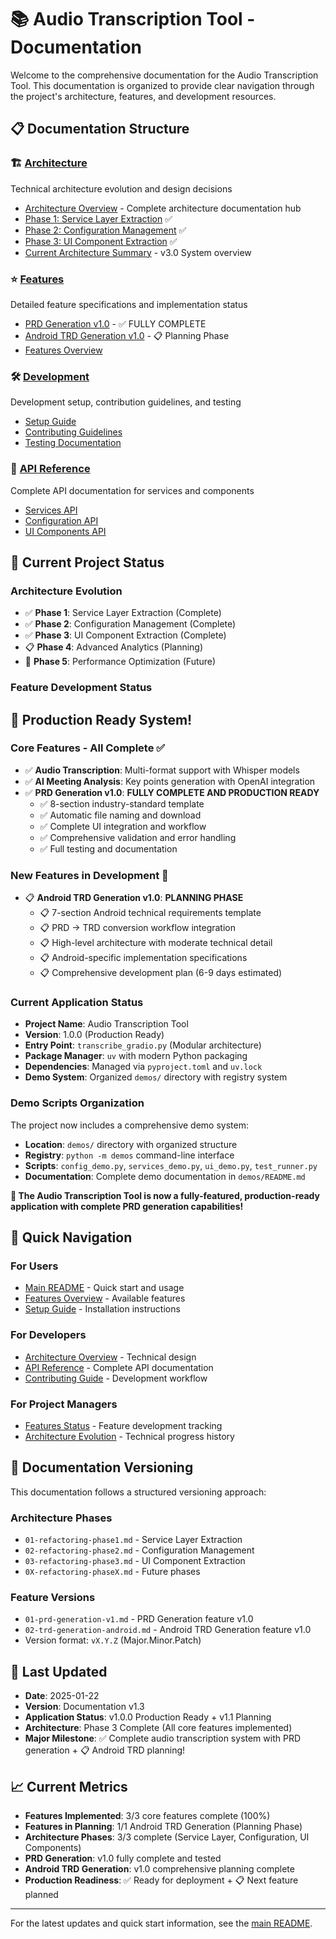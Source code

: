 # 📚 Audio Transcription Tool - Documentation

Welcome to the comprehensive documentation for the Audio Transcription Tool. This documentation is organized to provide clear navigation through the project's architecture, features, and development resources.

## 📋 Documentation Structure

### 🏗️ [Architecture](architecture/)
Technical architecture evolution and design decisions
- [Architecture Overview](architecture/README.md) - Complete architecture documentation hub
- [Phase 1: Service Layer Extraction](architecture/01-refactoring-phase1.md) ✅
- [Phase 2: Configuration Management](architecture/02-refactoring-phase2.md) ✅  
- [Phase 3: UI Component Extraction](architecture/03-refactoring-phase3.md) ✅
- [Current Architecture Summary](architecture/current-architecture.md) - v3.0 System overview

### ⭐ [Features](features/)
Detailed feature specifications and implementation status
- [PRD Generation v1.0](features/01-prd-generation-v1.md) - ✅ FULLY COMPLETE
- [Android TRD Generation v1.0](features/02-trd-generation-android.md) - 📋 Planning Phase
- [Features Overview](features/features-index.md)

### 🛠️ [Development](development/)
Development setup, contribution guidelines, and testing
- [Setup Guide](development/setup-guide.md)
- [Contributing Guidelines](development/contributing.md)
- [Testing Documentation](development/testing.md)

### 📖 [API Reference](api/)
Complete API documentation for services and components
- [Services API](api/services-api.md)
- [Configuration API](api/configuration-api.md)
- [UI Components API](api/ui-components-api.md)

## 🚀 Current Project Status

### Architecture Evolution
- ✅ **Phase 1**: Service Layer Extraction (Complete)
- ✅ **Phase 2**: Configuration Management (Complete)
- ✅ **Phase 3**: UI Component Extraction (Complete)
- 📋 **Phase 4**: Advanced Analytics (Planning)
- 🔄 **Phase 5**: Performance Optimization (Future)

### Feature Development Status

## 🎉 Production Ready System!

### Core Features - All Complete ✅
- ✅ **Audio Transcription**: Multi-format support with Whisper models
- ✅ **AI Meeting Analysis**: Key points generation with OpenAI integration  
- ✅ **PRD Generation v1.0**: **FULLY COMPLETE AND PRODUCTION READY**
  - ✅ 8-section industry-standard template
  - ✅ Automatic file naming and download
  - ✅ Complete UI integration and workflow
  - ✅ Comprehensive validation and error handling
  - ✅ Full testing and documentation

### New Features in Development 🚀
- 📋 **Android TRD Generation v1.0**: **PLANNING PHASE**
  - 📋 7-section Android technical requirements template
  - 📋 PRD → TRD conversion workflow integration
  - 📋 High-level architecture with moderate technical detail
  - 📋 Android-specific implementation specifications
  - 📋 Comprehensive development plan (6-9 days estimated)

### Current Application Status
- **Project Name**: Audio Transcription Tool
- **Version**: 1.0.0 (Production Ready)
- **Entry Point**: `transcribe_gradio.py` (Modular architecture)
- **Package Manager**: `uv` with modern Python packaging
- **Dependencies**: Managed via `pyproject.toml` and `uv.lock`
- **Demo System**: Organized `demos/` directory with registry system

### Demo Scripts Organization
The project now includes a comprehensive demo system:
- **Location**: `demos/` directory with organized structure
- **Registry**: `python -m demos` command-line interface
- **Scripts**: `config_demo.py`, `services_demo.py`, `ui_demo.py`, `test_runner.py`
- **Documentation**: Complete demo documentation in `demos/README.md`

**🚀 The Audio Transcription Tool is now a fully-featured, production-ready application with complete PRD generation capabilities!**

## 🎯 Quick Navigation

### For Users
- [Main README](../README.md) - Quick start and usage
- [Features Overview](features/features-index.md) - Available features
- [Setup Guide](development/setup-guide.md) - Installation instructions

### For Developers
- [Architecture Overview](architecture/current-architecture.md) - Technical design
- [API Reference](api/README.md) - Complete API documentation
- [Contributing Guide](development/contributing.md) - Development workflow

### For Project Managers
- [Features Status](features/features-index.md) - Feature development tracking
- [Architecture Evolution](architecture/) - Technical progress history

## 📝 Documentation Versioning

This documentation follows a structured versioning approach:

### Architecture Phases
- `01-refactoring-phase1.md` - Service Layer Extraction
- `02-refactoring-phase2.md` - Configuration Management
- `03-refactoring-phase3.md` - UI Component Extraction
- `0X-refactoring-phaseX.md` - Future phases

### Feature Versions
- `01-prd-generation-v1.md` - PRD Generation feature v1.0
- `02-trd-generation-android.md` - Android TRD Generation feature v1.0
- Version format: `vX.Y.Z` (Major.Minor.Patch)

## 🔄 Last Updated
- **Date**: 2025-01-22
- **Version**: Documentation v1.3
- **Application Status**: v1.0.0 Production Ready + v1.1 Planning
- **Architecture**: Phase 3 Complete (All core features implemented)
- **Major Milestone**: ✅ Complete audio transcription system with PRD generation + 📋 Android TRD planning!

## 📈 Current Metrics
- **Features Implemented**: 3/3 core features complete (100%)
- **Features in Planning**: 1/1 Android TRD Generation (Planning Phase)
- **Architecture Phases**: 3/3 complete (Service Layer, Configuration, UI Components)  
- **PRD Generation**: v1.0 fully complete and tested
- **Android TRD Generation**: v1.0 comprehensive planning complete
- **Production Readiness**: ✅ Ready for deployment + 📋 Next feature planned

---

For the latest updates and quick start information, see the [main README](../README.md).
